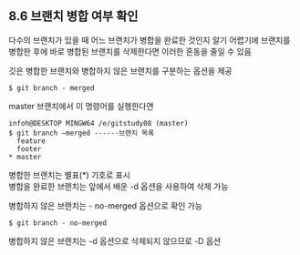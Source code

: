 ## 8.6 브랜치 병합 여부 확인
다수의 브랜치가 있을 때 어느 브랜치가 병합을 완료한 것인지 알기 어렵기에 브랜치를 병합한 후에 바로 병합된 브랜치를 삭제한다면 이러한 혼동을 줄일 수 있음

깃은 병합한 브랜치와 병합하지 않은 브랜치를 구분하는 옵션을 제공
```
$ git branch - merged
```

master 브랜치에서 이 명령어를 실행한다면
```
infoh@DESKTOP MINGW64 /e/gitstudy08 (master) 
$ git branch –merged ------브랜치 목록
  feature
  footer
* master
```
병합한 브랜치는 별표(\*) 기호로 표시 <br>
병합을 완료한 브랜치는 앞에서 배운 -d 옵션을 사용하여 삭제 가능

병합하지 않은 브랜치는 - no-merged 옵션으로 확인 가능 <br>
```
$ git branch - no-merged
```
병합하지 않은 브랜치는 -d 옵션으로 삭제되지 않으므로 -D 옵션 
